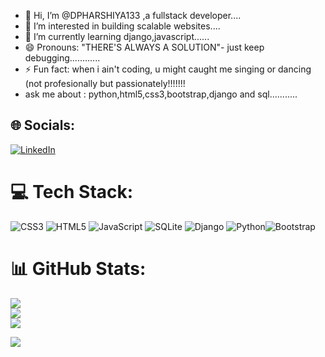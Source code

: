 - 👋 Hi, I’m @DPHARSHIYA133 ,a fullstack developer....
- 👀 I’m interested in building scalable websites....
- 🌱 I’m currently learning django,javascript......
- 😄 Pronouns: "THERE'S ALWAYS A SOLUTION"- just keep debugging............
- ⚡ Fun fact: when i ain't coding, u might caught me singing or dancing (not profesionally but passionately!!!!!!!
-  ask me about : python,html5,css3,bootstrap,django and sql...........

## 🌐 Socials:
[![LinkedIn](https://img.shields.io/badge/LinkedIn-%230077B5.svg?logo=linkedin&logoColor=white)](https://linkedin.com/in/https://www.linkedin.com/in/d-p-harshiya-87351a301/) 

# 💻 Tech Stack:
![CSS3](https://img.shields.io/badge/css3-%231572B6.svg?style=for-the-badge&logo=css3&logoColor=white) ![HTML5](https://img.shields.io/badge/html5-%23E34F26.svg?style=for-the-badge&logo=html5&logoColor=white) ![JavaScript](https://img.shields.io/badge/javascript-%23323330.svg?style=for-the-badge&logo=javascript&logoColor=%23F7DF1E) ![SQLite](https://img.shields.io/badge/sqlite-%2307405e.svg?style=for-the-badge&logo=sqlite&logoColor=white) ![Django](https://img.shields.io/badge/django-%23092E20.svg?style=for-the-badge&logo=django&logoColor=white) ![Python](https://img.shields.io/badge/python-3670A0?style=for-the-badge&logo=python&logoColor=ffdd54)![Bootstrap](https://img.shields.io/badge/css3-%231572B6.svg?style=for-the-badge&logo=css3&logoColor=white)
# 📊 GitHub Stats:
![](https://github-readme-stats.vercel.app/api?username=DPHARSHIYA133&theme=dark&hide_border=true&include_all_commits=true&count_private=false)<br/>
![](https://github-readme-streak-stats.herokuapp.com/?user=DPHARSHIYA133&theme=dark&hide_border=true)<br/>
![](https://github-readme-stats.vercel.app/api/top-langs/?username=DPHARSHIYA133&theme=dark&hide_border=true&include_all_commits=true&count_private=false&layout=compact)


[![](https://visitcount.itsvg.in/api?id=DPHARSHIYA133&icon=5&color=0)](https://visitcount.itsvg.in)

<!-- Proudly created with GPRM ( https://gprm.itsvg.in ) -->


